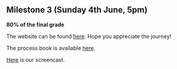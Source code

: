 ## Milestone 3 (Sunday 4th June, 5pm)

**80% of the final grade**

The website can be found [here](https://com-480-data-visualization.github.io/project-2023-data-divas/Milestone3/src/). Hope you appreciate the journey!

The process book is available [here](https://com-480-data-visualization.github.io/project-2023-data-divas/Milestone3/Process_Book.pdf).

[Here](https://youtu.be/2zJTuB0t4Eg) is our screencast.
